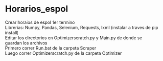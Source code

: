 # Horarios_espol
Crear horaios de espol 1er termino  
Librerias: Numpy, Pandas, Selenium, Requests, lxml (instalar a traves de pip install)    
Editar los directorios en  Optimizerscratch.py y Main.py  de donde se guardan los archivos  
Primero correr Run.bat de la carpeta Scraper   
Luego correr Optimizerscratch.py de la carpeta Optimizer  
